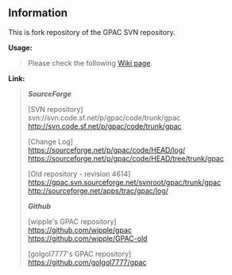 Information
-----------

This is fork repository of the GPAC SVN repository.

**Usage:**
> 
> Please check the following [Wiki page][1].
> 
[1]: https://github.com/maki-rxrz/gpac/wiki

**Link:**
> 
> **_SourceForge_**   
> 
> [SVN repository]   
> svn://svn.code.sf.net/p/gpac/code/trunk/gpac   
> http://svn.code.sf.net/p/gpac/code/trunk/gpac
>
> [Change Log]   
> https://sourceforge.net/p/gpac/code/HEAD/log/   
> https://sourceforge.net/p/gpac/code/HEAD/tree/trunk/gpac
> 
> [Old repository - revision 4614]   
> https://gpac.svn.sourceforge.net/svnroot/gpac/trunk/gpac   
> http://sourceforge.net/apps/trac/gpac/log/
> 
> 
> **_Github_**   
> 
> [wipple's GPAC repository]   
> https://github.com/wipple/gpac   
> https://github.com/wipple/GPAC-old
> 
> [golgol7777's GPAC repository]   
> https://github.com/golgol7777/gpac
> 
